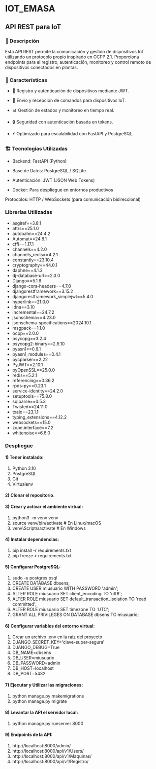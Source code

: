 # IOT_EMASA

## API REST para IoT

### 🚀 Descripción

Esta API REST permite la comunicación y gestión de dispositivos IoT utilizando un protocolo propio inspirado en OCPP 2.1. Proporciona endpoints para el registro, autenticación, monitoreo y control remoto de dispositivos conectados en plantas.

### 📌 Características

* 📡 Registro y autenticación de dispositivos mediante JWT.
  
* 🔄 Envío y recepción de comandos para dispositivos IoT.

* 📊 Gestión de estados y monitoreo en tiempo real.

* 🔒 Seguridad con autenticación basada en tokens.

* ⚡ Optimizado para escalabilidad con FastAPI y PostgreSQL.

### 🏗 Tecnologías Utilizadas

* Backend: FastAPI (Python)

* Base de Datos: PostgreSQL / SQLite

* Autenticación: JWT (JSON Web Tokens)

* Docker: Para despliegue en entornos productivos

Protocolos: HTTP / WebSockets (para comunicación bidireccional)

### Librerías Utilizadas

* asgiref==3.8.1
* attrs==25.1.0
* autobahn==24.4.2
* Automat==24.8.1
* cffi==1.17.1
* channels==4.2.0
* channels_redis==4.2.1
* constantly==23.10.4
* cryptography==44.0.1
* daphne==4.1.2
* dj-database-url==2.3.0
* Django==5.1.6
* django-cors-headers==4.7.0
* djangorestframework==3.15.2
* djangorestframework_simplejwt==5.4.0
* hyperlink==21.0.0
* idna==3.10
* incremental==24.7.2
* jsonschema==4.23.0
* jsonschema-specifications==2024.10.1
* msgpack==1.1.0
* ocpp==2.0.0
* psycopg==3.2.4
* psycopg2-binary==2.9.10
* pyasn1==0.6.1
* pyasn1_modules==0.4.1
* pycparser==2.22
* PyJWT==2.10.1
* pyOpenSSL==25.0.0
* redis==5.2.1
* referencing==0.36.2
* rpds-py==0.23.1
* service-identity==24.2.0
* setuptools==75.8.0
* sqlparse==0.5.3
* Twisted==24.11.0
* txaio==23.1.1
* typing_extensions==4.12.2
* websockets==15.0
* zope.interface==7.2
* whitenoise==6.6.0
  
### Despliegue

#### 1) Tener instalado:
1. Python 3.10
2. PostgreSQL
3. Git
4. Virtualenv

#### 2) Clonar el repositorio.

#### 3) Crear y activar el ambiente virtual:    
1. python3 -m venv venv
2. source venv/bin/activate  # En Linux/macOS
3. venv\Scripts\activate  # En Windows
     
#### 4) Instalar dependencias:
1. pip install -r requirements.txt
2. pip freeze > requirements.txt

#### 5) Configurar PostgreSQL:
1. sudo -u postgres psql
2. CREATE DATABASE dbsens;
3. CREATE USER miusuario WITH PASSWORD 'admin';
4. ALTER ROLE miusuario SET client_encoding TO 'utf8';
5. ALTER ROLE miusuario SET default_transaction_isolation TO 'read committed';
6. ALTER ROLE miusuario SET timezone TO 'UTC';
7. GRANT ALL PRIVILEGES ON DATABASE dbsens TO miusuario;

#### 6) Configurar variables del entorno virtual:
1. Crear un archivo .env en la raiz del proyecto
2. DJANGO_SECRET_KEY='clave-super-segura'
3. DJANGO_DEBUG=True
4. DB_NAME=dbsens
5. DB_USER=miusuario
6. DB_PASSWORD=admin
7. DB_HOST=localhost
8. DB_PORT=5432

#### 7) Ejecutar y Utilizar las migraciones:
1. python manage.py makemigrations
2. python manage.py migrate

#### 8) Levantar la API el servidor local:
1. python manage.py runserver 8000
 
#### 9) Endpoints de la API:
1. http://localhost:8000/admin/
2. http://localhost:8000/api/v1/Users/
3. http://localhost:8000/api/v1/Maquinas/
4. http://localhost:8000/api/v1/Registro/


